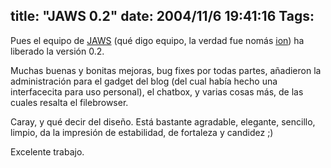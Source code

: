 title: "JAWS 0.2"
date: 2004/11/6 19:41:16
Tags: 
---
<p>Pues el equipo de <a href="http://web.archive.org/web/20031125134728/http://jaws-project.sf.net/">JAWS</a> (qué digo equipo, la verdad fue nomás <a href="http://web.archive.org/web/20031125134728/http://ion.gluch.org.mx/">ion</a>) ha liberado la versión 0.2.</p>

<p>Muchas buenas y bonitas mejoras, bug fixes por todas partes, añadieron la administración para el gadget del blog (del cual había hecho una interfacecita para uso personal), el chatbox, y varias cosas más, de las cuales resalta el filebrowser.</p>

<p>Caray, y qué decir del diseño. Está bastante agradable, elegante, sencillo, limpio, da la impresión de estabilidad, de fortaleza y candidez ;)</p>

<p>Excelente trabajo.</p>
